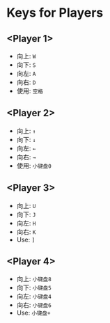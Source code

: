 # Keys for Players

## <Player 1\>
* 向上: `W`
* 向下: `S`
* 向左: `A`
* 向右: `D`
* 使用: `空格`

## <Player 2\>
* 向上: `↑`
* 向下: `↓`
* 向左: `←`
* 向右: `→`
* 使用: `小键盘0`

## <Player 3\>
* 向上: `U`
* 向下: `J`
* 向左: `H`
* 向右: `K`
* Use: `]`

## <Player 4\>
* 向上: `小键盘8`
* 向下: `小键盘5`
* 向左: `小键盘4`
* 向右: `小键盘6`
* Use: `小键盘+`
